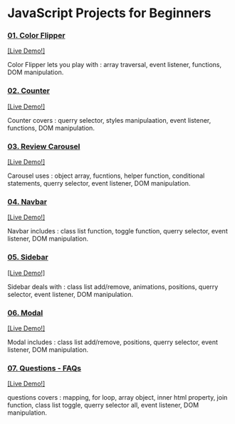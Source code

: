 # JavaScript Projects for Beginners
<h3>
<a href="01_color_flipper/index.html">01. Color Flipper </a>
</h3> <a href="https://priyanshi1282.github.io/js_projects_beginner/01_color_flipper/index.html" target="_blank">[Live Demo!]</a>
<p>
Color Flipper lets you play with : array traversal, event listener, functions, DOM manipulation.
</p>

<h3>
<a href="02_counter/index.html">02. Counter </a>
</h3> <a href="https://priyanshi1282.github.io/js_projects_beginner/02_counter/index.html" target="_blank">[Live Demo!]</a>
<p>
Counter covers : querry selector, styles manipulaation, event listener, functions, DOM manipulation.
</p>

<h3>
<a href="03_review_carousel/index.html">03. Review Carousel </a>
</h3> <a href="https://priyanshi1282.github.io/js_projects_beginner/03_review_carousel/index.html" target="_blank">[Live Demo!]</a>
<p>
Carousel uses : object array, fucntions, helper function, conditional statements, querry selector, event listener, DOM manipulation.
</p>

<h3>
<a href="04_navbar/index.html">04. Navbar </a>
</h3> <a href="https://priyanshi1282.github.io/js_projects_beginner/04_navbar/index.html" target="_blank">[Live Demo!]</a>
<p>
Navbar includes : class list function, toggle function, querry selector, event listener, DOM manipulation.
</p>

<h3>
<a href="05_sidebar/index.html">05. Sidebar </a>
</h3> <a href="https://priyanshi1282.github.io/js_projects_beginner/05_sidebar/index.html" target="_blank">[Live Demo!]</a>
<p>
Sidebar deals with : class list add/remove, animations, positions, querry selector, event listener, DOM manipulation.
</p>

<h3>
<a href="06_modal/index.html">06. Modal </a>
</h3> <a href="https://priyanshi1282.github.io/js_projects_beginner/06_modal/index.html" target="_blank">[Live Demo!]</a>
<p>
Modal includes : class list add/remove, positions, querry selector, event listener, DOM manipulation.
</p>

<h3>
<a href="07_questions/index.html">07. Questions - FAQs </a>
</h3> <a href="https://priyanshi1282.github.io/js_projects_beginner/07_questions/index.html" target="_blank">[Live Demo!]</a>
<p>
questions covers : mapping, for loop, array object, inner html property, join function, class list toggle, querry selector all, event listener, DOM manipulation.
</p>